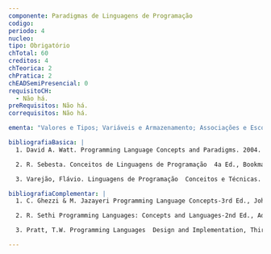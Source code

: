```yaml
---
componente: Paradigmas de Linguagens de Programação
codigo:  
periodo: 4
nucleo:
tipo: Obrigatório
chTotal: 60 
creditos: 4
chTeorica: 2 
chPratica: 2 
chEADSemiPresencial: 0
requisitoCH:
  - Não há.
preRequisitos: Não há.
correquisitos: Não há.

ementa: "Valores e Tipos; Variáveis e Armazenamento; Associações e Escopo; Abstração de Procedimentos; Abstração de Dados; Abstração Genérica; Sistema de tipos; Controle de Fluxo; Concorrência; Paradigma Imperativo; Paradigma Orientado a Objetos; Paradigma Concorrente; Paradigma Funcional; Paradigma Lógico; Paradigma Scripting."

bibliografiaBasica: |
  1. David A. Watt. Programming Language Concepts and Paradigms. 2004.

  2. R. Sebesta. Conceitos de Linguagens de Programação  4a Ed., Bookman, 2000.

  3. Varejão, Flávio. Linguagens de Programação  Conceitos e Técnicas. Editora Campus, 2004.

bibliografiaComplementar: |
  1. C. Ghezzi & M. Jazayeri Programming Language Concepts-3rd Ed., John Wiley&Sons, 1997.

  2. R. Sethi Programming Languages: Concepts and Languages-2nd Ed., Addison Wesley. 1996.

  3. Pratt, T.W. Programming Languages  Design and Implementation, Third Edition, Prentice-Hall, 1996.

---
```

